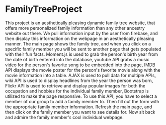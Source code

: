 # FamilyTreeProject

This project is an aesthetically pleasing dynamic family tree website, that offers more personalized family information than any other ancestry website out there.
We pull information input by the user from firebase, and then display this information on the webpage in an aesthetically pleasing manner.
The main page shows the family tree, and when you click on a specific family member you will be sent to another page that gets populated with their fun facts. 
Moment.js is used to grab the person's birth year from the date of birth entered into the database, youtube API grabs a music video for the person's favorite song to be embedded into the page, IMDB API displays the movie poster for the person's favorite movie along with the movie information into a table.
AJAX is used to pull data for multiple APIs, wiki API is used to display headlines from the year the person was born, Flickr API is used to retrieve and display popular images for both the occupation and hobbies for the individual family member, Bootstrap is utilized to make the page responsive. 
To use this API, you have to select a member of our group to add a family member to. Then fill out the form with the appropriate family member information. Refresh the main page, and then click on the family member you want to see details for. Now sit back and admire the family member's cool individual webpage.
